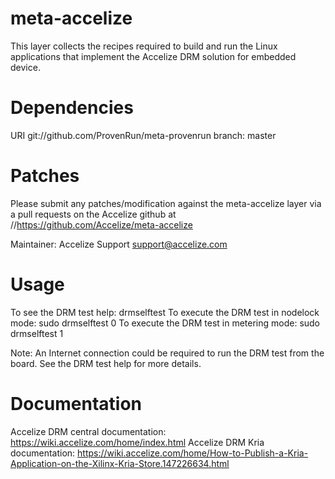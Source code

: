 # meta-accelize

This layer collects the recipes required to build and run the Linux 
applications that implement the Accelize DRM solution for embedded device.


Dependencies
============

URI	git://github.com/ProvenRun/meta-provenrun
branch: master


Patches
=======

Please submit any patches/modification against the meta-accelize layer 
via a pull requests on the Accelize github at //https://github.com/Accelize/meta-accelize

Maintainer: Accelize Support <support@accelize.com>


Usage
=====

To see the DRM test help: drmselftest
To execute the DRM test in nodelock mode: sudo drmselftest 0
To execute the DRM test in metering mode: sudo drmselftest 1

Note: An Internet connection could be required to run the DRM test from the board. 
      See the DRM test help for more details.


Documentation
=============

Accelize DRM central documentation: https://wiki.accelize.com/home/index.html
Accelize DRM Kria documentation: https://wiki.accelize.com/home/How-to-Publish-a-Kria-Application-on-the-Xilinx-Kria-Store.147226634.html
